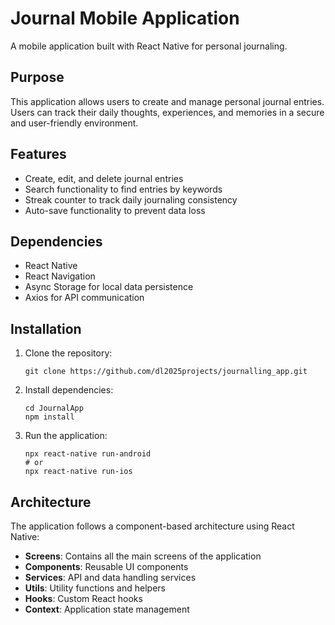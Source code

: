 # Journal Mobile Application

A mobile application built with React Native for personal journaling.

## Purpose

This application allows users to create and manage personal journal entries. Users can track their daily thoughts, experiences, and memories in a secure and user-friendly environment.

## Features

- Create, edit, and delete journal entries
- Search functionality to find entries by keywords
- Streak counter to track daily journaling consistency
- Auto-save functionality to prevent data loss

## Dependencies

- React Native
- React Navigation
- Async Storage for local data persistence
- Axios for API communication

## Installation

1. Clone the repository:
   ```
   git clone https://github.com/dl2025projects/journalling_app.git
   ```

2. Install dependencies:
   ```
   cd JournalApp
   npm install
   ```

3. Run the application:
   ```
   npx react-native run-android
   # or
   npx react-native run-ios
   ```

## Architecture

The application follows a component-based architecture using React Native:

- **Screens**: Contains all the main screens of the application
- **Components**: Reusable UI components
- **Services**: API and data handling services
- **Utils**: Utility functions and helpers
- **Hooks**: Custom React hooks
- **Context**: Application state management
